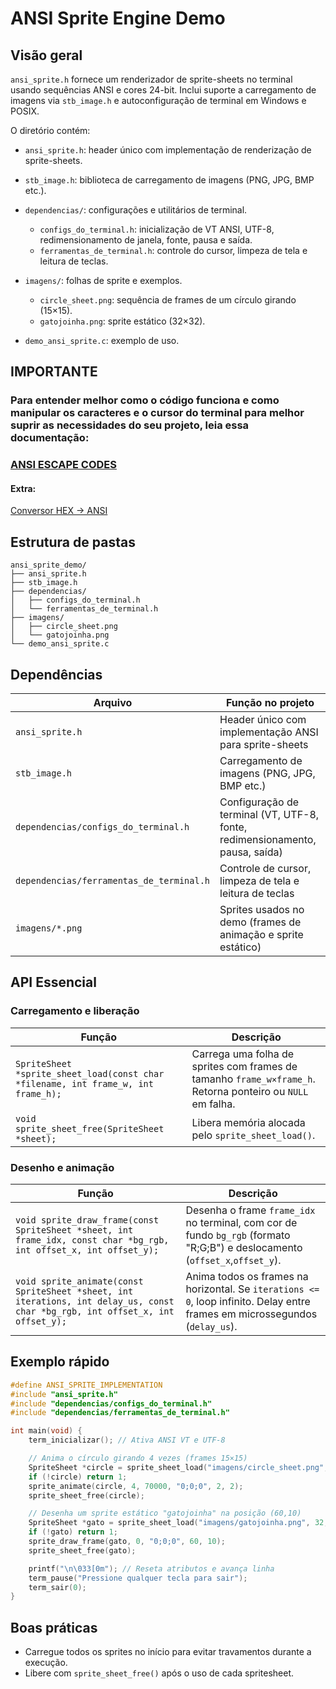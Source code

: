 # ANSI Sprite Engine Demo

## Visão geral

`ansi_sprite.h` fornece um renderizador de sprite-sheets no terminal usando sequências ANSI e cores 24-bit. Inclui suporte a carregamento de imagens via `stb_image.h` e autoconfiguração de terminal em Windows e POSIX.

O diretório contém:

* `ansi_sprite.h`: header único com implementação de renderização de sprite-sheets.
* `stb_image.h`: biblioteca de carregamento de imagens (PNG, JPG, BMP etc.).
* `dependencias/`: configurações e utilitários de terminal.

  * `configs_do_terminal.h`: inicialização de VT ANSI, UTF-8, redimensionamento de janela, fonte, pausa e saída.
  * `ferramentas_de_terminal.h`: controle do cursor, limpeza de tela e leitura de teclas.
* `imagens/`: folhas de sprite e exemplos.

  * `circle_sheet.png`: sequência de frames de um círculo girando (15×15).
  * `gatojoinha.png`: sprite estático (32×32).
* `demo_ansi_sprite.c`: exemplo de uso.

## IMPORTANTE
### Para entender melhor como o código funciona e como manipular os caracteres e o cursor do terminal para melhor suprir as necessidades do seu projeto, leia essa documentação:
### [ANSI ESCAPE CODES](https://gist.github.com/fnky/458719343aabd01cfb17a3a4f7296797)

#### Extra: 
[Conversor HEX -> ANSI](https://github.com/v-amorim/hex_to_ansi)

## Estrutura de pastas

```text
ansi_sprite_demo/
├── ansi_sprite.h
├── stb_image.h
├── dependencias/
│   ├── configs_do_terminal.h
│   └── ferramentas_de_terminal.h
├── imagens/
│   ├── circle_sheet.png
│   └── gatojoinha.png
└── demo_ansi_sprite.c
```

## Dependências

| Arquivo                                  | Função no projeto                                                            |
| ---------------------------------------- | ---------------------------------------------------------------------------- |
| `ansi_sprite.h`                          | Header único com implementação ANSI para sprite-sheets                       |
| `stb_image.h`                            | Carregamento de imagens (PNG, JPG, BMP etc.)                                 |
| `dependencias/configs_do_terminal.h`     | Configuração de terminal (VT, UTF-8, fonte, redimensionamento, pausa, saída) |
| `dependencias/ferramentas_de_terminal.h` | Controle de cursor, limpeza de tela e leitura de teclas                      |
| `imagens/*.png`                          | Sprites usados no demo (frames de animação e sprite estático)                |

## API Essencial

### Carregamento e liberação

| Função                                                                            | Descrição                                                                                                  |
| --------------------------------------------------------------------------------- | ---------------------------------------------------------------------------------------------------------- |
| `SpriteSheet *sprite_sheet_load(const char *filename, int frame_w, int frame_h);` | Carrega uma folha de sprites com frames de tamanho `frame_w×frame_h`. Retorna ponteiro ou `NULL` em falha. |
| `void sprite_sheet_free(SpriteSheet *sheet);`                                     | Libera memória alocada pelo `sprite_sheet_load()`.                                                         |

### Desenho e animação

| Função                                                                                                                         | Descrição                                                                                                                    |
| ------------------------------------------------------------------------------------------------------------------------------ | ---------------------------------------------------------------------------------------------------------------------------- |
| `void sprite_draw_frame(const SpriteSheet *sheet, int frame_idx, const char *bg_rgb, int offset_x, int offset_y);`             | Desenha o frame `frame_idx` no terminal, com cor de fundo `bg_rgb` (formato "R;G;B") e deslocamento (`offset_x`,`offset_y`). |
| `void sprite_animate(const SpriteSheet *sheet, int iterations, int delay_us, const char *bg_rgb, int offset_x, int offset_y);` | Anima todos os frames na horizontal. Se `iterations <= 0`, loop infinito. Delay entre frames em microssegundos (`delay_us`). |

## Exemplo rápido

```c
#define ANSI_SPRITE_IMPLEMENTATION
#include "ansi_sprite.h"
#include "dependencias/configs_do_terminal.h"
#include "dependencias/ferramentas_de_terminal.h"

int main(void) {
    term_inicializar(); // Ativa ANSI VT e UTF-8

    // Anima o círculo girando 4 vezes (frames 15×15)
    SpriteSheet *circle = sprite_sheet_load("imagens/circle_sheet.png", 15, 15);
    if (!circle) return 1;
    sprite_animate(circle, 4, 70000, "0;0;0", 2, 2);
    sprite_sheet_free(circle);

    // Desenha um sprite estático "gatojoinha" na posição (60,10)
    SpriteSheet *gato = sprite_sheet_load("imagens/gatojoinha.png", 32, 32);
    if (!gato) return 1;
    sprite_draw_frame(gato, 0, "0;0;0", 60, 10);
    sprite_sheet_free(gato);

    printf("\n\033[0m"); // Reseta atributos e avança linha
    term_pause("Pressione qualquer tecla para sair");
    term_sair(0);
}
```

## Boas práticas

* Carregue todos os sprites no início para evitar travamentos durante a execução.
* Libere com `sprite_sheet_free()` após o uso de cada spritesheet.

